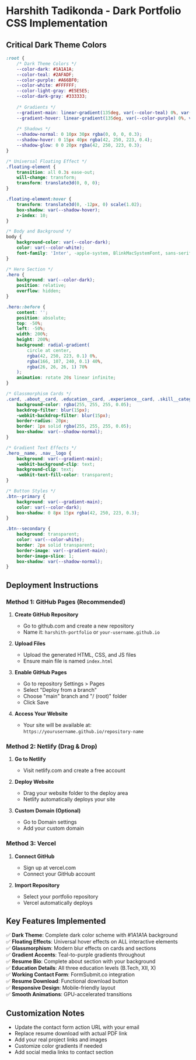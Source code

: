 # Harshith Tadikonda - Dark Portfolio CSS Implementation

## Critical Dark Theme Colors

```css
:root {
    /* Dark Theme Colors */
    --color-dark: #1A1A1A;
    --color-teal: #2AFADF;
    --color-purple: #A66BF0;
    --color-white: #FFFFFF;
    --color-light-gray: #E5E5E5;
    --color-dark-gray: #333333;
    
    /* Gradients */
    --gradient-main: linear-gradient(135deg, var(--color-teal) 0%, var(--color-purple) 100%);
    --gradient-hover: linear-gradient(135deg, var(--color-purple) 0%, var(--color-teal) 100%);
    
    /* Shadows */
    --shadow-normal: 0 10px 30px rgba(0, 0, 0, 0.3);
    --shadow-hover: 0 15px 40px rgba(42, 250, 223, 0.4);
    --shadow-glow: 0 0 20px rgba(42, 250, 223, 0.3);
}

/* Universal Floating Effect */
.floating-element {
    transition: all 0.3s ease-out;
    will-change: transform;
    transform: translate3d(0, 0, 0);
}

.floating-element:hover {
    transform: translate3d(0, -12px, 0) scale(1.02);
    box-shadow: var(--shadow-hover);
    z-index: 10;
}

/* Body and Background */
body {
    background-color: var(--color-dark);
    color: var(--color-white);
    font-family: 'Inter', -apple-system, BlinkMacSystemFont, sans-serif;
}

/* Hero Section */
.hero {
    background: var(--color-dark);
    position: relative;
    overflow: hidden;
}

.hero::before {
    content: '';
    position: absolute;
    top: -50%;
    left: -50%;
    width: 200%;
    height: 200%;
    background: radial-gradient(
        circle at center,
        rgba(42, 250, 223, 0.1) 0%,
        rgba(166, 107, 240, 0.1) 40%,
        rgba(26, 26, 26, 1) 70%
    );
    animation: rotate 20s linear infinite;
}

/* Glassmorphism Cards */
.card, .about__card, .education__card, .experience__card, .skill__category, .project__card, .cert__card {
    background-color: rgba(255, 255, 255, 0.05);
    backdrop-filter: blur(15px);
    -webkit-backdrop-filter: blur(15px);
    border-radius: 20px;
    border: 1px solid rgba(255, 255, 255, 0.05);
    box-shadow: var(--shadow-normal);
}

/* Gradient Text Effects */
.hero__name, .nav__logo {
    background: var(--gradient-main);
    -webkit-background-clip: text;
    background-clip: text;
    -webkit-text-fill-color: transparent;
}

/* Button Styles */
.btn--primary {
    background: var(--gradient-main);
    color: var(--color-dark);
    box-shadow: 0 8px 15px rgba(42, 250, 223, 0.3);
}

.btn--secondary {
    background: transparent;
    color: var(--color-white);
    border: 2px solid transparent;
    border-image: var(--gradient-main);
    border-image-slice: 1;
    box-shadow: var(--shadow-normal);
}
```

## Deployment Instructions

### Method 1: GitHub Pages (Recommended)

1. **Create GitHub Repository**
   - Go to github.com and create a new repository
   - Name it: `harshith-portfolio` or `your-username.github.io`

2. **Upload Files**
   - Upload the generated HTML, CSS, and JS files
   - Ensure main file is named `index.html`

3. **Enable GitHub Pages**
   - Go to repository Settings > Pages
   - Select "Deploy from a branch"
   - Choose "main" branch and "/ (root)" folder
   - Click Save

4. **Access Your Website**
   - Your site will be available at: `https://yourusername.github.io/repository-name`

### Method 2: Netlify (Drag & Drop)

1. **Go to Netlify**
   - Visit netlify.com and create a free account

2. **Deploy Website**
   - Drag your website folder to the deploy area
   - Netlify automatically deploys your site

3. **Custom Domain (Optional)**
   - Go to Domain settings
   - Add your custom domain

### Method 3: Vercel

1. **Connect GitHub**
   - Sign up at vercel.com
   - Connect your GitHub account

2. **Import Repository**
   - Select your portfolio repository
   - Vercel automatically deploys

## Key Features Implemented

✅ **Dark Theme**: Complete dark color scheme with #1A1A1A background  
✅ **Floating Effects**: Universal hover effects on ALL interactive elements  
✅ **Glassmorphism**: Modern blur effects on cards and sections  
✅ **Gradient Accents**: Teal-to-purple gradients throughout  
✅ **Resume Bio**: Complete about section with your background  
✅ **Education Details**: All three education levels (B.Tech, XII, X)  
✅ **Working Contact Form**: FormSubmit.co integration  
✅ **Resume Download**: Functional download button  
✅ **Responsive Design**: Mobile-friendly layout  
✅ **Smooth Animations**: GPU-accelerated transitions

## Customization Notes

- Update the contact form action URL with your email
- Replace resume download with actual PDF link
- Add your real project links and images
- Customize color gradients if needed
- Add social media links to contact section